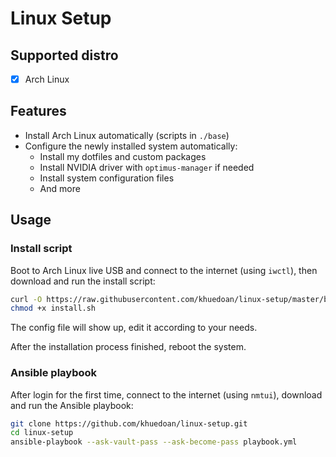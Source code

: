 # Linux Setup

## Supported distro

- [x] Arch Linux

## Features

- Install Arch Linux automatically (scripts in `./base`)
- Configure the newly installed system automatically:
    - Install my dotfiles and custom packages
    - Install NVIDIA driver with `optimus-manager` if needed
    - Install system configuration files
    - And more

## Usage

### Install script

Boot to Arch Linux live USB and connect to the internet (using `iwctl`), then download and run the install script:

```sh
curl -O https://raw.githubusercontent.com/khuedoan/linux-setup/master/base/install.sh
chmod +x install.sh
```

The config file will show up, edit it according to your needs.

After the installation process finished, reboot the system.

### Ansible playbook

After login for the first time, connect to the internet (using `nmtui`), download and run the Ansible playbook:

```sh
git clone https://github.com/khuedoan/linux-setup.git
cd linux-setup
ansible-playbook --ask-vault-pass --ask-become-pass playbook.yml
```

